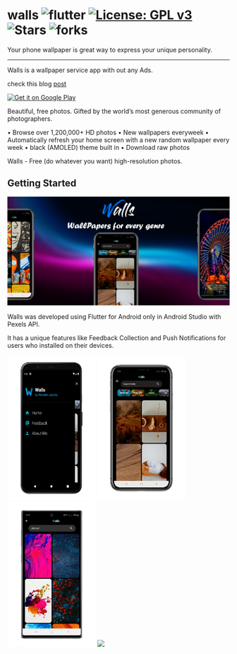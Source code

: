 # walls ![flutter](https://badgen.net/pub/flutter-platform/xml) [![License: GPL v3](https://img.shields.io/badge/License-GPLv3-blue.svg)](https://www.gnu.org/licenses/gpl-3.0) ![Stars](https://img.shields.io/github/stars/naveenjujaray/walls?color=yellow) ![forks](https://img.shields.io/github/forks/naveenjujaray/walls?color=green)
Your phone wallpaper is great way to express your unique personality.
________________________________________________________________________________________________________________________________________
Walls is a wallpaper service app with out any Ads.

check this blog [post](https://medium.com/@naveenjujaray/walls-ad-free-wallpapers-a-flutter-app-beae03309dc9)



<a href='https://play.google.com/store/apps/details?id=com.naveenjujaray.walls&pcampaignid=pcampaignidMKT-Other-global-all-co-prtnr-py-PartBadge-Mar2515-1'><img alt='Get it on Google Play' height="100" width="250" src='https://play.google.com/intl/en_us/badges/static/images/badges/en_badge_web_generic.png'/></a>

Beautiful, free photos.
Gifted by the world’s most generous community of photographers.

• Browse over 1,200,000+ HD photos
• New wallpapers everyweek
• Automatically refresh your home screen with a new random wallpaper every week
• black (AMOLED) theme built in
• Download raw photos

Walls - Free (do whatever you want) high-resolution photos.

## Getting Started
![](Screenshots/FB.jpg)

<p>Walls was developed using Flutter for Android only in Android Studio with Pexels API.</p>
<p>It has a unique features like Feedback Collection and Push Notifications for users who installed on their devices.</p>
<p float="left">
    <img src="Screenshots/1.png" width="200">
    <img src="Screenshots/2.png" width="200">
    <img src="Screenshots/3.png" width="200">
    <img src="Screenshots/4.png" width="200">
    </p>

